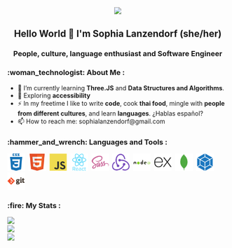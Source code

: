 <div id="header" align="center">
<img src="https://media.giphy.com/media/emGDBYPZ2mVrsS1biZ/giphy.gif" width="100"/>
<h2>Hello World 👋 I'm Sophia Lanzendorf (she/her)</h2>
<h3><strong>People, culture, language enthusiast and Software Engineer</strong></h3>
</div>
<h3>:woman_technologist: About Me :</h3>
<ul>
  <li> 🌱 I’m currently learning <strong>Three.JS</strong> and <strong> Data Structures and Algorithms</strong>.</li>
  <li>🔭 Exploring <strong>accessibility</strong> </li>
  <li>⚡ In my freetime I like to write <strong>code</strong>, cook <strong>thai food</strong>, mingle with <strong>people from different cultures</strong>, and learn <strong>languages</strong>. ¿Hablas español?</li>
  <li> 📫 How to reach me: sophialanzendorf@gmail.com</li>
</ul>
<h3>:hammer_and_wrench: Languages and Tools : </h3>
<div>
   <img src="https://github.com/devicons/devicon/blob/master/icons/css3/css3-plain-wordmark.svg"  title="CSS3" alt="CSS" width="40" height="40"/>&nbsp;
  <img src="https://github.com/devicons/devicon/blob/master/icons/html5/html5-original.svg" title="HTML5" alt="HTML" width="40" height="40"/>&nbsp;
  <img src="https://github.com/devicons/devicon/blob/master/icons/javascript/javascript-original.svg" title="JavaScript" alt="JavaScript" width="40" height="40"/>&nbsp;
  <img src="https://github.com/devicons/devicon/blob/master/icons/react/react-original-wordmark.svg" title="React" alt="React" width="40" height="40"/>&nbsp;
   <img src="https://github.com/devicons/devicon/blob/master/icons/sass/sass-original.svg" title="sass" **alt="sass" width="40" height="40"/>&nbsp;   
  <img src="https://github.com/devicons/devicon/blob/master/icons/redux/redux-original.svg" title="Redux" alt="Redux " width="40" height="40"/>&nbsp;
  <img src="https://github.com/devicons/devicon/blob/master/icons/nodejs/nodejs-original-wordmark.svg" title="NodeJS" alt="NodeJS" width="40" height="40"/>&nbsp;
  <img src="https://github.com/devicons/devicon/blob/master/icons/express/express-original.svg" title="express" **alt="express width="40" height="40"/>&nbsp;
  <img src="https://github.com/devicons/devicon/blob/master/icons/mongodb/mongodb-plain.svg" title="mongodb" **alt="mongodb" width="40" height="40"/>&nbsp; 
  <img src="https://github.com/devicons/devicon/blob/master/icons/webpack/webpack-plain.svg" title="webpack" **alt="webpack" width="40" height="40"/>&nbsp;
  <img src="https://github.com/devicons/devicon/blob/master/icons/git/git-original-wordmark.svg" title="Git" **alt="Git" width="40" height="40"/>&nbsp;       <h3>:fire: My Stats :</h3> 
  <img src="https://github-readme-streak-stats.herokuapp.com/?user=sophlanz&theme=react"/><br/>                                           
  <img src="https://github-readme-stats.vercel.app/api?username=sophlanz&show_icons=true&theme=react" >  <br/>
   <img src="https://github-readme-stats.vercel.app/api/top-langs/?username=sophlanz&layout=compact&theme=react"/>                                                                                                  
</div>
<!--
- 🔭 I’m currently working on ...
- 
- 👯 I’m looking to collaborate on ...
- 🤔 I’m looking for help with ...
- 💬 Ask me about ...
- 📫 How to reach me: ...
- 😄 Pronouns: ...
- Fun fact: ...
-->

